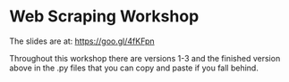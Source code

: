 # Web Scraping Workshop


The slides are at: https://goo.gl/4fKFpn

Throughout this workshop there are versions 1-3 and the finished version above in the .py files that you can copy and paste if you fall behind.






